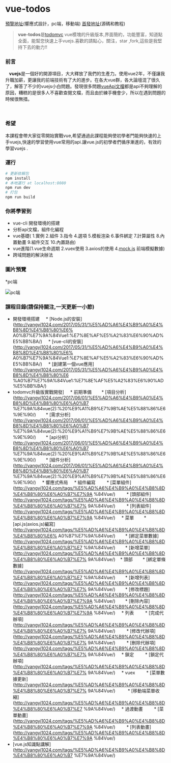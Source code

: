 # vue-todos
[預覽地址](http://yangyi1024.com/todo)(響應式設計，pc端，移動端)
[首發地址](https://github.com/liangxiaojuan/vue-todos)(源碼和教程)
> **vue-todos**是[todomvc](https://github.com/tastejs/todomvc) vue模塊的升級版本,界面簡約，功能豐富，知道點全面，能幫您快速上手vuejs.喜歡的請點心，關注，star ,fork,這些是我堅持下去的動力!!

### 前言

   **vuejs**是一個好的開源項目，大大釋放了我們的生產力。使用vue2年，不僅讓我升職加薪，更讓我的前端技術有了大的進步。在各大vue群，各大論壇混了很久了，解答了不少的vuejs小白問題。發現很多問題[vueApi文檔](https://cn.vuejs.org/)都是api不夠理解的原因，糟糕的是很多人不喜歡查閱文檔，而且由於練手機會少，所以在遇到問題的時候很無措。

 <!--more-->
### 希望

本課程會帶大家從零開始實戰vue,希望通過此課程能夠使初學者門能夠快速的上手vuejs,快速的學習使用vue常用的api.讓vue.js的初學者們循序漸進的，有效的學習vuejs .

### 運行
``` bash
# 更新依賴包
npm install
# 本地運行 at localhost:8080
npm run dev
# 打包
npm run build
```

### 你將學習到
* vue-cli 開發環境的搭建
* 分析api文檔，組件化編程
* vue基礎( 1.實例 2.組件 3.指令 4.選項 5.模板渲染 6.事件綁定 7.計算屬性 8.內置動畫 9.組件交互 10.內置路由)
* vue進階(1.vue生命週期 2.vuex使用 3.axios的使用 4.[mock.js](http://mockjs.com/
) 前端模擬數據)
* 跨域問題的解決辦法

### 圖片預覽
*pc端

![pc端](http://upload-images.jianshu.io/upload_images/4249223-1805202d724bb95f.png?imageMogr2/auto-orient/strip%7CimageView2/2/w/1240)


### 課程目錄(請保持關注,一天更新一小節)

* 開發環境搭建
    * [Node.js的安裝](http://yangyi1024.com/2017/05/31/%E5%AD%A6%E4%B9%A0%E4%B8%8D%E4%B8%80%E6% A0%B7%E7%9A%84Vue1:%E7%8E%AF%E5%A2%83%E6%90%AD%E5%BB%BA/)
    * [vue-cli的安裝](http://yangyi1024.com/2017/05/31/%E5%AD%A6%E4%B9%A0%E4%B8%8D%E4%B8%80%E6% A0%B7%E7%9A%84Vue1:%E7%8E%AF%E5%A2%83%E6%90%AD%E5%BB%BA/)
    * [創建第一個vue應用](http://yangyi1024.com/2017/05/31/%E5%AD%A6%E4%B9%A0%E4%B8%8D%E4%B8%80%E6 %A0%B7%E7%9A%84Vue1:%E7%8E%AF%E5%A2%83%E6%90%AD%E5%BB%BA/)
* todomvc升級版實戰開發]
    * 前期準備
       * [項目分析](http://yangyi1024.com/2017/06/01/%E5%AD%A6%E4%B9%A0%E4%B8%8D%E4%B8%80%E6%A0%B7 %E7%9A%84vue(2):%20%E9%A1%B9%E7%9B%AE%E5%88%86%E6%9E%90/)
       * [需求分析](http://yangyi1024.com/2017/06/01/%E5%AD%A6%E4%B9%A0%E4%B8%8D%E4%B8%80%E6%A0%B7 %E7%9A%84vue(2):%20%E9%A1%B9%E7%9B%AE%E5%88%86%E6%9E%90/)
       * [api分析](http://yangyi1024.com/2017/06/01/%E5%AD%A6%E4%B9%A0%E4%B8%8D%E4%B8%80%E6%A0%B7 %E7%9A%84vue(2):%20%E9%A1%B9%E7%9B%AE%E5%88%86%E6%9E%90/)
       * [組件分析](http://yangyi1024.com/2017/06/01/%E5%AD%A6%E4%B9%A0%E4%B8%8D%E4%B8%80%E6%A0%B7 %E7%9A%84vue(2):%20%E9%A1%B9%E7%9B%AE%E5%88%86%E6%9E%90/)
    * 響應式佈局
    * 組件編寫
        * [菜單組件](http://yangyi1024.com/tags/%E5%AD%A6%E4%B9%A0%E4%B8%8D%E4%B8%80%E6%A0%B7%E7%9A %84Vue/)
        * [頭部組件](http://yangyi1024.com/tags/%E5%AD%A6%E4%B9%A0%E4%B8%8D%E4%B8%80%E6%A0%B7%E7% 9A%84Vue/)
        * [列表組件](http://yangyi1024.com/tags/%E5%AD%A6%E4%B9%A0%E4%B8%8D%E4%B8%80%E6%A0%B7%E7%9A %84Vue/)
    * 菜單
       * [api.js(axios.js)編寫](http://yangyi1024.com/tags/%E5%AD%A6%E4%B9%A0%E4%B8%8D%E4%B8%80%E6% A0%B7%E7%9A%84Vue/)
       * [綁定菜單數據](http://yangyi1024.com/tags/%E5%AD%A6%E4%B9%A0%E4%B8%8D%E4%B8%80%E6%A0%B7%E7 %9A%84Vue/)
       * [新增菜單](http://yangyi1024.com/tags/%E5%AD%A6%E4%B9%A0%E4%B8%8D%E4%B8%80%E6%A0%B7%E7% 9A%84Vue/)
   * 頭部
       * [綁定單條數據](http://yangyi1024.com/tags/%E5%AD%A6%E4%B9%A0%E4%B8%8D%E4%B8%80%E6%A0%B7%E7 %9A%84Vue/)
       * [新增列表](http://yangyi1024.com/tags/%E5%AD%A6%E4%B9%A0%E4%B8%8D%E4%B8%80%E6%A0%B7%E7% 9A%84Vue/)
       * [修改標題](http://yangyi1024.com/tags/%E5%AD%A6%E4%B9%A0%E4%B8%8D%E4%B8%80%E6%A0%B7%E7%9A %84Vue/)
       * [刪除內容](http://yangyi1024.com/tags/%E5%AD%A6%E4%B9%A0%E4%B8%8D%E4%B8%80%E6%A0%B7%E7%9A %84Vue/)
    * 列表
        * [完成代辦項](http://yangyi1024.com/tags/%E5%AD%A6%E4%B9%A0%E4%B8%8D%E4%B8%80%E6%A0%B7%E7% 9A%84Vue/)
        * [修改代辦項](http://yangyi1024.com/tags/%E5%AD%A6%E4%B9%A0%E4%B8%8D%E4%B8%80%E6%A0%B7%E7% 9A%84Vue/)
        * [刪除代辦項](http://yangyi1024.com/tags/%E5%AD%A6%E4%B9%A0%E4%B8%8D%E4%B8%80%E6%A0%B7%E7% 9A%84Vue/)
    * 鎖定
        * [鎖定代辦項](http://yangyi1024.com/tags/%E5%AD%A6%E4%B9%A0%E4%B8%8D%E4%B8%80%E6%A0%B7%E7% 9A%84Vue/)
    * vuex
        * [菜單數據更新](http://yangyi1024.com/tags/%E5%AD%A6%E4%B9%A0%E4%B8%8D%E4%B8%80%E6%A0%B7%E7% 9A%84Vue/)
         * [移動端菜單收縮](http://yangyi1024.com/tags/%E5%AD%A6%E4%B9%A0%E4%B8%8D%E4%B8%80%E6%A0%B7%E7 %9A%84Vue/)
    * 過渡動畫
        * [菜單動畫](http://yangyi1024.com/tags/%E5%AD%A6%E4%B9%A0%E4%B8%8D%E4%B8%80%E6%A0%B7%E7%9A %84Vue/)
        * [列表動畫](http://yangyi1024.com/tags/%E5%AD%A6%E4%B9%A0%E4%B8%8D%E4%B8%80%E6%A0%B7%E7%9A %84Vue/)
* [vue.js知識點講解](http://yangyi1024.com/tags/%E5%AD%A6%E4%B9%A0%E4%B8%8D%E4%B8%80%E6%A0%B7 %E7%9A%84Vue/)
